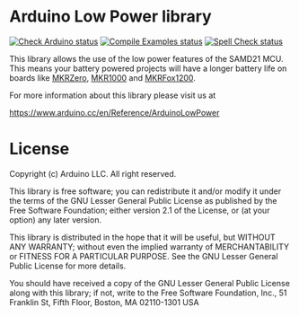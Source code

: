 # Arduino Low Power library

[![Check Arduino status](https://github.com/arduino-libraries/ArduinoLowPower/actions/workflows/check-arduino.yml/badge.svg)](https://github.com/arduino-libraries/ArduinoLowPower/actions/workflows/check-arduino.yml)
[![Compile Examples status](https://github.com/arduino-libraries/ArduinoLowPower/actions/workflows/compile-examples.yml/badge.svg)](https://github.com/arduino-libraries/ArduinoLowPower/actions/workflows/compile-examples.yml)
[![Spell Check status](https://github.com/arduino-libraries/ArduinoLowPower/actions/workflows/spell-check.yml/badge.svg)](https://github.com/arduino-libraries/ArduinoLowPower/actions/workflows/spell-check.yml)

This library allows the use of the low power features of the SAMD21 MCU. This means your battery powered projects will have a longer battery life on boards like [MKRZero](https://store.arduino.cc/usa/arduino-mkrzero), [MKR1000](https://www.arduino.cc/en/Main/ArduinoMKR1000) and [MKRFox1200](https://www.arduino.cc/en/Main/ArduinoBoardMKRFox1200).

For more information about this library please visit us at

<https://www.arduino.cc/en/Reference/ArduinoLowPower>
# License
Copyright (c) Arduino LLC. All right reserved.

This library is free software; you can redistribute it and/or modify it under the terms of the GNU Lesser General Public License as published by the Free Software Foundation; either version 2.1 of the License, or (at your option) any later version.

This library is distributed in the hope that it will be useful, but WITHOUT ANY WARRANTY; without even the implied warranty of MERCHANTABILITY or FITNESS FOR A PARTICULAR PURPOSE. See the GNU Lesser General Public License for more details.

You should have received a copy of the GNU Lesser General Public License along with this library; if not, write to the Free Software Foundation, Inc., 51 Franklin St, Fifth Floor, Boston, MA 02110-1301 USA
